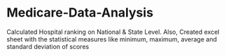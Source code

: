 # Medicare-Data-Analysis
Calculated Hospital ranking on National &amp; State Level. Also, Created excel sheet with the statistical measures like minimum, maximum, average and standard deviation of scores
